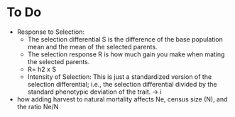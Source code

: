 

# To Do

- Response to Selection:
    * The selection differential S is the difference of the base population mean and the mean of the selected parents. 
    * The selection response R is how much gain you make when mating the selected parents.
    * R= h2 x S
    * Intensity of Selection: This is just a standardized version of the selection differential; i.e., the selection differential divided by the standard phenotypic deviation of the trait. -> i
- how adding harvest to natural mortality affects Ne, census size (N), and the ratio Ne/N